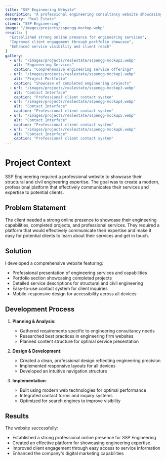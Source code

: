 ```yaml
---
title: "SSP Engineering Website"
description: "A professional engineering consultancy website showcasing structural and civil engineering services"
category: "Real Estate"
client: "SSP Engineering"
image: "/images/projects/sspengg-mockup.webp"
results: [
  "Established strong online presence for engineering services",
  "Improved client engagement through portfolio showcase",
  "Enhanced service visibility and client reach"
]
gallery:
  - url: "/images/projects/realestate/sspengg-mockup2.webp"
    alt: "Engineering Services"
    caption: "Comprehensive engineering service offerings"
  - url: "/images/projects/realestate/sspengg-mockup1.webp"
    alt: "Project Portfolio"
    caption: "Showcase of completed engineering projects"
  - url: "/images/projects/realestate/sspengg-mockup3.webp"
    alt: "Contact Interface"
    caption: "Professional client contact system"
  - url: "/images/projects/realestate/sspengg-mockup4.webp"
    alt: "Contact Interface"
    caption: "Professional client contact system"
  - url: "/images/projects/realestate/sspengg-mockup5.webp"
    alt: "Contact Interface"
    caption: "Professional client contact system"
  - url: "/images/projects/realestate/sspengg-mockup6.webp"
    alt: "Contact Interface"
    caption: "Professional client contact system"
---
```


# Project Context

SSP Engineering required a professional website to showcase their structural and civil engineering expertise. The goal was to create a modern, professional platform that effectively communicates their services and expertise to potential clients.

## Problem Statement

The client needed a strong online presence to showcase their engineering capabilities, completed projects, and professional services. They required a platform that would effectively communicate their expertise and make it easy for potential clients to learn about their services and get in touch.

## Solution

I developed a comprehensive website featuring:

- Professional presentation of engineering services and capabilities
- Portfolio section showcasing completed projects
- Detailed service descriptions for structural and civil engineering
- Easy-to-use contact system for client inquiries
- Mobile-responsive design for accessibility across all devices

## Development Process

1. **Planning & Analysis**:
   - Gathered requirements specific to engineering consultancy needs
   - Researched best practices in engineering firm websites
   - Planned content structure for optimal service presentation

2. **Design & Development**:
   - Created a clean, professional design reflecting engineering precision
   - Implemented responsive layouts for all devices
   - Developed an intuitive navigation structure

3. **Implementation**:
   - Built using modern web technologies for optimal performance
   - Integrated contact forms and inquiry systems
   - Optimized for search engines to improve visibility

## Results

The website successfully:
- Established a strong professional online presence for SSP Engineering
- Created an effective platform for showcasing engineering expertise
- Improved client engagement through easy access to service information
- Enhanced the company's digital marketing capabilities
